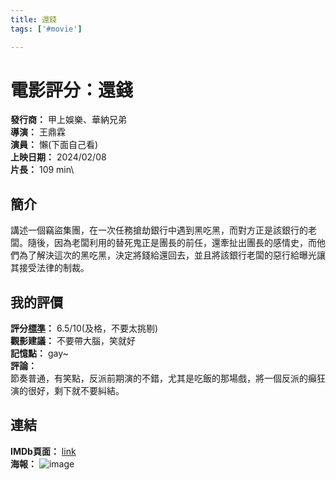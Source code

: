 ```yaml
---
title: 還錢
tags: ['#movie']

---
```


# 電影評分：還錢
**發行商：** 甲上娛樂、華納兄弟\
**導演：** 王鼎霖\
**演員：** 懶(下面自己看)\
**上映日期：** 2024/02/08\
**片長：** 109 min\ 

## 簡介
講述一個竊盜集團，在一次任務搶劫銀行中遇到黑吃黑，而對方正是該銀行的老闆。隨後，因為老闆利用的替死鬼正是團長的前任，還牽扯出團長的感情史，而他們為了解決這次的黑吃黑，決定將錢給還回去，並且將該銀行老闆的惡行給曝光讓其接受法律的制裁。


## 我的評價
**評分[標準](/標準.md)：** 6.5/10(及格，不要太挑剔)\
**觀影建議：** 不要帶大腦，笑就好\
**記憶點：** gay~\
**評論：** \
節奏普通，有笑點，反派前期演的不錯，尤其是吃飯的那場戲，將一個反派的癲狂演的很好，剩下就不要糾結。

## 連結
**IMDb頁面：** [link](https://www.imdb.com/title/tt30698096/)\
**海報：** 
![image](image/%E3%80%90%E7%94%B2%E4%B8%8A%E5%A8%9B%E6%A8%82%E6%8F%90%E4%BE%9B%E3%80%91%E9%82%84%E9%8C%A2%E6%AD%A3%E5%BC%8F%E6%B5%B7%E5%A0%B1.jpg)